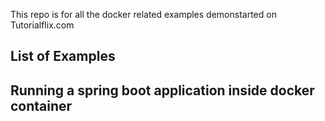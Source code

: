 This repo is for all the docker related examples demonstarted on Tutorialflix.com

## List of Examples 

## Running a spring boot application inside docker container
